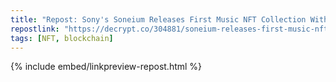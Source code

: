 ```yaml
---
title: "Repost: Sony's Soneium Releases First Music NFT Collection With Coop Records' NUU$HI Drop"
repostlink: "https://decrypt.co/304881/soneium-releases-first-music-nft-collection"
tags: [NFT, blockchain]
---
```


{% include embed/linkpreview-repost.html %}
